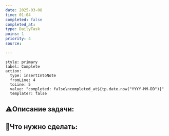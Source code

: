 ```yaml
---
date: 2025-03-08
time: 01:04
completed: false
completed_at: 
type: DailyTask
poins: 1
priority: 4
source: 

---
```


```meta-bind-button
style: primary
label: Complete
action:
  type: insertIntoNote
  fromLine: 4
  toLine: 5
  value: "completed: false\ncompleted_at${tp.date.now("YYYY-MM-DD")}"
  templater: false
```
## ⚠️Описание задачи:



## 📝Что нужно сделать:

